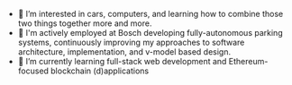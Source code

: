 - 👀 I’m interested in cars, computers, and learning how to combine those two things together more and more.
- 🤖 I'm actively employed at Bosch developing fully-autonomous parking systems, continuously improving my approaches to software architecture, implementation, and v-model based design.
- 🌱 I’m currently learning full-stack web development and Ethereum-focused blockchain (d)applications

<!---
mattj241/mattj241 is a ✨ special ✨ repository because its `README.md` (this file) appears on your GitHub profile.
You can click the Preview link to take a look at your changes.
--->
